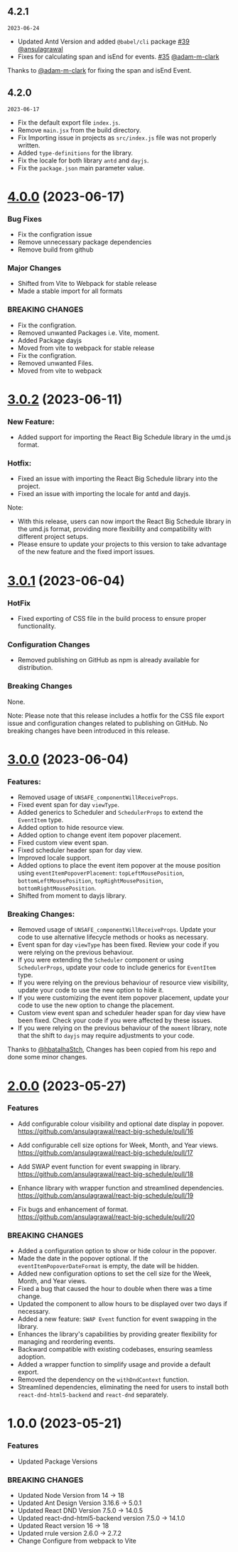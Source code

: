 ## 4.2.1 
`2023-06-24`

- Updated Antd Version and added `@babel/cli` package [#39](https://github.com/ansulagrawal/react-big-schedule/pull/39) [@ansulagrawal](https://github.com/ansulagrawal)
- Fixes for calculating span and isEnd for events. [#35](https://github.com/ansulagrawal/react-big-schedule/pull/35) [@adam-m-clark](https://github.com/adam-m-clark)

Thanks to [@adam-m-clark](https://github.com/adam-m-clark) for fixing the span and isEnd Event.

## 4.2.0
`2023-06-17`

- Fix the default export file `index.js`.
- Remove `main.jsx` from the build directory.
- Fix Importing issue in projects as `src/index.js` file was not properly written.
- Added `type-definitions` for the library.
- Fix the locale for both library `antd` and `dayjs`.
- Fix the `package.json` main parameter value.

# [4.0.0](https://github.com/ansulagrawal/react-big-schedule/compare/3.0.2...4.0.0) (2023-06-17)

### Bug Fixes

- Fix the configration issue 
- Remove unnecessary package dependencies
- Remove build from github

### Major Changes

- Shifted from Vite to Webpack for stable release
- Made a stable import for all formats

### BREAKING CHANGES

- Fix the configration.
- Removed unwanted Packages i.e. Vite, moment.
- Added Package dayjs
- Moved from vite to webpack for stable release
- Fix the configration.
- Removed unwanted Files.
- Moved from vite to webpack

# [3.0.2](https://github.com/ansulagrawal/react-big-schedule/compare/3.0.1...3.0.2) (2023-06-11)

### New Feature:

- Added support for importing the React Big Schedule library in the umd.js format.

### Hotfix:

- Fixed an issue with importing the React Big Schedule library into the project.
- Fixed an issue with importing the locale for antd and dayjs.

Note:

- With this release, users can now import the React Big Schedule library in the umd.js format, providing more flexibility and compatibility with different project setups.
- Please ensure to update your projects to this version to take advantage of the new feature and the fixed import issues.

# [3.0.1](https://github.com/ansulagrawal/react-big-schedule/compare/3.0.0...3.0.1) (2023-06-04)

### HotFix

- Fixed exporting of CSS file in the build process to ensure proper functionality.

### Configuration Changes

- Removed publishing on GitHub as npm is already available for distribution.

### Breaking Changes

None.

Note: Please note that this release includes a hotfix for the CSS file export issue and configuration changes related to publishing on GitHub. No breaking changes have been introduced in this release.

# [3.0.0](https://github.com/ansulagrawal/react-big-schedule/compare/2.0.0...3.0.0) (2023-06-04)

### Features:

- Removed usage of `UNSAFE_componentWillReceiveProps`.
- Fixed event span for day `viewType`.
- Added generics to Scheduler and `SchedulerProps` to extend the `EventItem` type.
- Added option to hide resource view.
- Added option to change event item popover placement.
- Fixed custom view event span.
- Fixed scheduler header span for day view.
- Improved locale support.
- Added options to place the event item popover at the mouse position using `eventItemPopoverPlacement`: `topLeftMousePosition`, `bottomLeftMousePosition`, `topRightMousePosition`, `bottomRightMousePosition`.
- Shifted from moment to dayjs library.

### Breaking Changes:

- Removed usage of `UNSAFE_componentWillReceiveProps`. Update your code to use alternative lifecycle methods or hooks as necessary.
- Event span for day `viewType` has been fixed. Review your code if you were relying on the previous behaviour.
- If you were extending the `Scheduler` component or using `SchedulerProps`, update your code to include generics for `EventItem` type.
- If you were relying on the previous behaviour of resource view visibility, update your code to use the new option to hide it.
- If you were customizing the event item popover placement, update your code to use the new option to change the placement.
- Custom view event span and scheduler header span for day view have been fixed. Check your code if you were affected by these issues.
- If you were relying on the previous behaviour of the `moment` library, note that the shift to `dayjs` may require adjustments to your code.

Thanks to [@hbatalhaStch](https://github.com/hbatalhaStch), Changes has been copied from his repo and done some minor changes.

# [2.0.0](https://github.com/ansulagrawal/react-big-schedule/compare/1.0.0...2.0.0) (2023-05-27)

### Features

- Add configurable colour visibility and optional date display in popover. https://github.com/ansulagrawal/react-big-schedule/pull/16

- Add configurable cell size options for Week, Month, and Year views. https://github.com/ansulagrawal/react-big-schedule/pull/17

- Add SWAP event function for event swapping in library. https://github.com/ansulagrawal/react-big-schedule/pull/18

- Enhance library with wrapper function and streamlined dependencies. https://github.com/ansulagrawal/react-big-schedule/pull/19
- Fix bugs and enhancement of format. https://github.com/ansulagrawal/react-big-schedule/pull/20

### BREAKING CHANGES

- Added a configuration option to show or hide colour in the popover.
- Made the date in the popover optional. If the `eventItemPopoverDateFormat` is empty, the date will be hidden.
- Added new configuration options to set the cell size for the Week, Month, and Year views.
- Fixed a bug that caused the hour to double when there was a time change.
- Updated the component to allow hours to be displayed over two days if necessary.
- Added a new feature: `SWAP Event` function for event swapping in the library.
- Enhances the library's capabilities by providing greater flexibility for managing and reordering events.
- Backward compatible with existing codebases, ensuring seamless adoption.
- Added a wrapper function to simplify usage and provide a default export.
- Removed the dependency on the `withDndContext` function.
- Streamlined dependencies, eliminating the need for users to install both `react-dnd-html5-backend` and `react-dnd` separately.

# 1.0.0 (2023-05-21)

### Features

- Updated Package Versions

### BREAKING CHANGES

- Updated Node Version from 14 -> 18
- Updated Ant Design Version 3.16.6 -> 5.0.1
- Updated React DND Version 7.5.0 -> 14.0.5
- Updated react-dnd-html5-backend version 7.5.0 -> 14.1.0
- Updated React version 16 -> 18
- Updated rrule version 2.6.0 -> 2.7.2
- Change Configure from webpack to Vite
